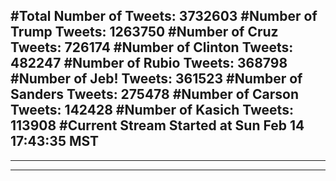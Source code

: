 #Total Number of Tweets: 3732603 
#Number of Trump Tweets: 1263750
#Number of Cruz Tweets: 726174
#Number of Clinton Tweets: 482247
#Number of Rubio Tweets: 368798
#Number of Jeb! Tweets: 361523
#Number of Sanders Tweets: 275478
#Number of Carson Tweets: 142428
#Number of Kasich Tweets: 113908
#Current Stream Started at Sun Feb 14 17:43:35 MST
---
---
---
